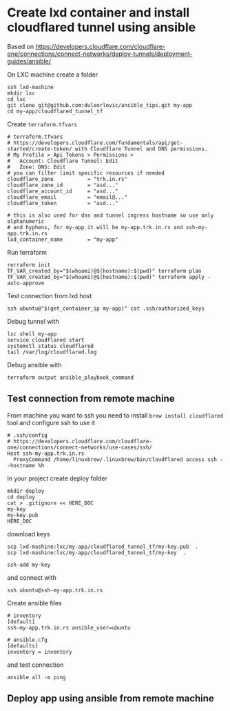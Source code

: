 # Create lxd container and install cloudflared tunnel using ansible

Based on
https://developers.cloudflare.com/cloudflare-one/connections/connect-networks/deploy-tunnels/deployment-guides/ansible/

On LXC machine create a folder
```
ssh lxd-mashine
mkdir lxc
cd lxc
git clone git@github.com:duleorlovic/ansible_tips.git my-app
cd my-app/cloudflared_tunnel_tf
```

Create `terraform.tfvars`
```
# terraform.tfvars
# https://developers.cloudflare.com/fundamentals/api/get-started/create-token/ with Cloudflare Tunnel and DNS permissions.
# My Profile > Api Tokens > Permissions >
#   Account: Cloudflare Tunnel: Edit
#   Zone: DNS: Edit
# you can filter limit specific resources if needed
cloudflare_zone           = "trk.in.rs"
cloudflare_zone_id        = "asd..."
cloudflare_account_id     = "asd..."
cloudflare_email          = "email@..."
cloudflare_token          = "asd..."

# this is also used for dns and tunnel ingress hostname so use only alphanumeric
# and hyphens, for my-app it will be my-app.trk.in.rs and ssh-my-app.trk.in.rs
lxd_container_name        = "my-app"
```

Run terraform
```
rerraform init
TF_VAR_created_by="$(whoami)@$(hostname):$(pwd)" terraform plan
TF_VAR_created_by="$(whoami)@$(hostname):$(pwd)" terraform apply -auto-approve
```

Test connection from lxd host
```
ssh ubuntu@"$(get_container_ip my-app)" cat .ssh/authorized_keys
```


Debug tunnel with
```
lxc shell my-app
service cloudflared start
systemctl status cloudflared
tail /var/log/cloudflared.log
```
Debug ansible with
```
terraform output ansible_playbook_command
```

## Test connection from remote machine

From machine you want to ssh you need to install `brew install cloudflared` tool
and configure ssh to use it
```
# .ssh/config
# https://developers.cloudflare.com/cloudflare-one/connections/connect-networks/use-cases/ssh/
Host ssh-my-app.trk.in.rs
  ProxyCommand /home/linuxbrew/.linuxbrew/bin/cloudflared access ssh --hostname %h
```
In your project create deploy folder
```
mkdir deploy
cd deploy
cat > .gitignore << HERE_DOC
my-key
my-key.pub
HERE_DOC
```
download keys
```
scp lxd-mashine:lxc/my-app/cloudflared_tunnel_tf/my-key.pub  .
scp lxd-mashine:lxc/my-app/cloudflared_tunnel_tf/my-key  .

ssh-add my-key
```

and connect with
```
ssh ubuntu@ssh-my-app.trk.in.rs
```

Create ansible files
```
# inventory
[default]
ssh-my-app.trk.in.rs ansible_user=ubuntu

# ansible.cfg
[defaults]
inventory = inventory
```
and test connection
```
ansible all -m ping
```

## Deploy app using ansible from remote machine
